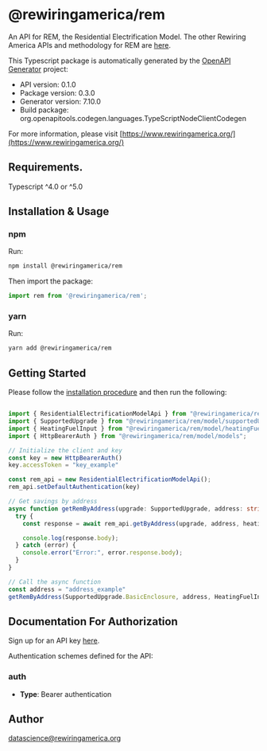 # @rewiringamerica/rem
An API for REM, the Residential Electrification Model.
        The other Rewiring America APIs and methodology for REM are [here](https://api.rewiringamerica.org/).

This Typescript package is automatically generated by the [OpenAPI Generator](https://openapi-generator.tech) project:

- API version: 0.1.0
- Package version: 0.3.0
- Generator version: 7.10.0
- Build package: org.openapitools.codegen.languages.TypeScriptNodeClientCodegen

For more information, please visit [https://www.rewiringamerica.org/](https://www.rewiringamerica.org/)

## Requirements.

Typescript ^4.0 or ^5.0

## Installation & Usage
### npm

Run:

```sh
npm install @rewiringamerica/rem
```


Then import the package:
```typescript
import rem from '@rewiringamerica/rem';
```

### yarn

Run:

```sh
yarn add @rewiringamerica/rem
```

## Getting Started

Please follow the [installation procedure](#installation--usage) and then run the following:

```typescript

import { ResidentialElectrificationModelApi } from "@rewiringamerica/rem/api/apis";
import { SupportedUpgrade } from "@rewiringamerica/rem/model/supportedUpgrade";
import { HeatingFuelInput } from "@rewiringamerica/rem/model/heatingFuelInput";
import { HttpBearerAuth } from "@rewiringamerica/rem/model/models";

// Initialize the client and key
const key = new HttpBearerAuth()
key.accessToken = "key_example"

const rem_api = new ResidentialElectrificationModelApi();
rem_api.setDefaultAuthentication(key)

// Get savings by address
async function getRemByAddress(upgrade: SupportedUpgrade, address: string, heatingFuel: HeatingFuelInput) {
  try {
    const response = await rem_api.getByAddress(upgrade, address, heatingFuel);

    console.log(response.body);
  } catch (error) {
    console.error("Error:", error.response.body);
  }
}

// Call the async function
const address = "address_example"
getRemByAddress(SupportedUpgrade.BasicEnclosure, address, HeatingFuelInput.NaturalGas);

```


<a id="documentation-for-authorization"></a>
## Documentation For Authorization

Sign up for an API key [here](https://homes.rewiringamerica.org/api/developer-login).

Authentication schemes defined for the API:
<a id="auth"></a>
### auth

- **Type**: Bearer authentication


## Author

datascience@rewiringamerica.org


